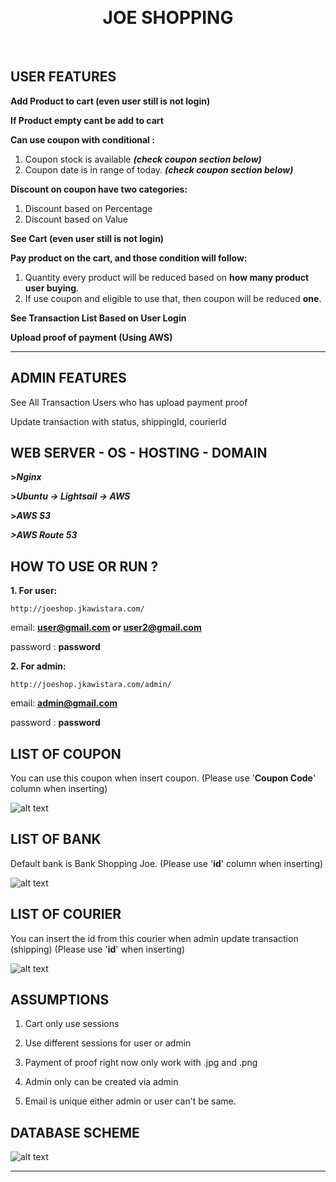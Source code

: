 <p align="center">
    <br>
        <h1 align="center">JOE SHOPPING</h1>
    <br>
</p>

USER FEATURES
-------------------
**Add Product to cart (even user still is not login)**

**If Product empty cant be add to cart**

**Can use coupon with conditional :**
1. Coupon stock is available         _**(check coupon section below)**_
2. Coupon date is in range of today. **_(check coupon section below)_**

**Discount on coupon have two categories:**
1. Discount based on Percentage
2. Discount based on Value

**See Cart (even user still is not login)**

**Pay product on the cart, and those condition will follow:**
1. Quantity every product will be reduced based on **how many product user buying**.
2. If use coupon and eligible to use that, then coupon will be reduced **one**.

**See Transaction List Based on User Login**

**Upload proof of payment (Using AWS)**
 
 
 
-------------------
ADMIN FEATURES
-------------------
See All Transaction Users who has upload payment proof

Update transaction with status, shippingId, courierId





WEB SERVER - OS - HOSTING - DOMAIN 
-------------------
**>_Nginx_**

**>_Ubuntu -> Lightsail -> AWS_**

**>_AWS S3_**

_**>AWS Route 53**_


HOW TO USE OR RUN ?
------------

**1. For user:**

`http://joeshop.jkawistara.com/`

email: **user@gmail.com or user2@gmail.com**

password : **password**

**2. For admin:**

`http://joeshop.jkawistara.com/admin/`

email: **admin@gmail.com**

password : **password**


LIST OF COUPON
------------
You can use this coupon when insert coupon. (Please use '**Coupon Code**' column when inserting)

![alt text](https://s3-ap-southeast-1.amazonaws.com/jojoshoping/coupons.jpg)



LIST OF BANK
-------------
Default bank is Bank Shopping Joe. (Please use '**id**' column when inserting)

![alt text](https://s3-ap-southeast-1.amazonaws.com/jojoshoping/banks.jpg)



LIST OF COURIER
-------------
You can insert the id from this courier when admin update transaction (shipping) (Please use '**id**' when inserting)

![alt text](https://s3-ap-southeast-1.amazonaws.com/jojoshoping/couriers.jpg)


ASSUMPTIONS 
------------

1. Cart only use sessions

2. Use different sessions for user or admin

3. Payment of proof right now only work with .jpg and .png
 
4. Admin only can be created via admin
 
5. Email is unique either admin or user can't be same. 


DATABASE SCHEME 
------------
![alt text](https://s3-ap-southeast-1.amazonaws.com/jojoshoping/db_scheme.png)




------------



